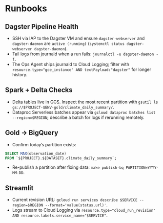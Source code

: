 # Runbooks

## Dagster Pipeline Health
- SSH via IAP to the Dagster VM and ensure `dagster-webserver` and `dagster-daemon` are `active (running)` (`systemctl status dagster-webserver dagster-daemon`).
- Tail logs from journald when a run fails: `journalctl -u dagster-daemon -f`.
- The Ops Agent ships journald to Cloud Logging; filter with `resource.type="gce_instance" AND textPayload:"dagster"` for longer history.

## Spark + Delta Checks
- Delta tables live in GCS. Inspect the most recent partition with `gsutil ls gs://$PROJECT-$ENV-gold/climate_daily_summary/`.
- Dataproc Serverless batches appear via `gcloud dataproc batches list --region=$REGION`; describe a batch for logs if rerunning remotely.

## Gold → BigQuery
- Confirm today’s partition exists:

```sql
SELECT MAX(observation_date)
FROM `${PROJECT}.${DATASET}.climate_daily_summary`;
```

- Re-publish a partition after fixing data: `make publish-bq PARTITION=YYYY-MM-DD`.

## Streamlit
- Current revision URL: `gcloud run services describe $SERVICE --region=$REGION --format='value(status.url)'`.
- Logs stream to Cloud Logging via `resource.type="cloud_run_revision" AND resource.labels.service_name="$SERVICE"`.

